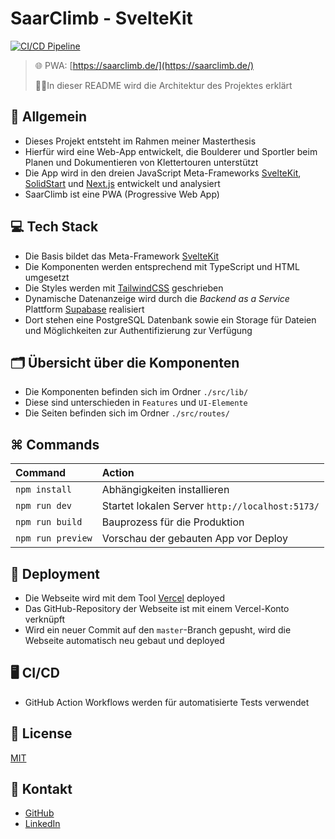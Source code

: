 # SaarClimb - SvelteKit

[![CI/CD Pipeline](https://github.com/kreutzermaik/saarclimb-sveltekit/actions/workflows/actions.yml/badge.svg)](https://github.com/kreutzermaik/saarclimb-sveltekit/actions/workflows/actions.yml)

> 🌐 PWA: [https://saarclimb.de/](https://saarclimb.de/)
>
> 👷‍♀️In dieser README wird die Architektur des Projektes erklärt

## 📄 Allgemein
- Dieses Projekt entsteht im Rahmen meiner Masterthesis
- Hierfür wird eine Web-App entwickelt, die Boulderer und Sportler beim Planen und Dokumentieren von Klettertouren unterstützt
- Die App wird in den dreien JavaScript Meta-Frameworks [SvelteKit](https://kit.svelte.dev/), [SolidStart](https://start.solidjs.com/getting-started/what-is-solidstart) und [Next.js](https://nextjs.org/) entwickelt und analysiert
- SaarClimb ist eine PWA (Progressive Web App)

## 💻 Tech Stack

- Die Basis bildet das Meta-Framework [SvelteKit](https://kit.svelte.dev/)
- Die Komponenten werden entsprechend mit TypeScript und HTML umgesetzt
- Die Styles werden mit [TailwindCSS](https://tailwindcss.com/) geschrieben
- Dynamische Datenanzeige wird durch die _Backend as a Service_ Plattform [Supabase](https://supabase.io/) realisiert
- Dort stehen eine PostgreSQL Datenbank sowie ein Storage für Dateien und Möglichkeiten zur Authentifizierung zur Verfügung

## 🗂️ Übersicht über die Komponenten

- Die Komponenten befinden sich im Ordner `./src/lib/` 
- Diese sind unterschieden in `Features` und `UI-Elemente`
- Die Seiten befinden sich im Ordner `./src/routes/`

## ⌘ Commands

| Command           | Action                                          |
|:------------------|:------------------------------------------------|
| `npm install`     | Abhängigkeiten installieren                     |
| `npm run dev`     | Startet lokalen Server `http://localhost:5173/` |
| `npm run build`   | Bauprozess für die Produktion                   |
| `npm run preview` | Vorschau der gebauten App vor Deploy            |

## 🚀 Deployment

- Die Webseite wird mit dem Tool [Vercel](https://vercel.com/) deployed
- Das GitHub-Repository der Webseite ist mit einem Vercel-Konto verknüpft
- Wird ein neuer Commit auf den `master`-Branch gepusht, wird die Webseite automatisch neu gebaut und deployed

## 🖥️ CI/CD

- GitHub Action Workflows werden für automatisierte Tests verwendet

## 📝 License

[MIT](https://choosealicense.com/licenses/mit/)

## 📧 Kontakt

- [GitHub](https://github.com/kreutzermaik)
- [LinkedIn](https://linkedin.com/in/maik-kreutzer-889a79197)
